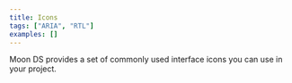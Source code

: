 ```yaml
---
title: Icons
tags: ["ARIA", "RTL"]
examples: []
---
```


Moon DS provides a set of commonly used interface icons you can use in your project.
